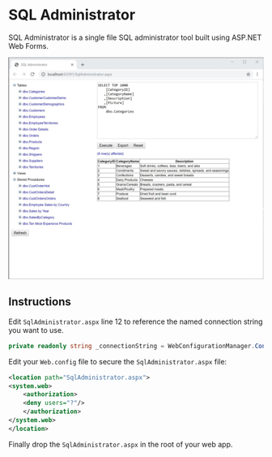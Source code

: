 # SQL Administrator

SQL Administrator is a single file SQL administrator tool built using ASP.NET Web Forms.

![screenshot](screenshot.jpg "SQL Administrator with the Northwind database")

## Instructions

Edit `SqlAdministrator.aspx` line 12 to reference the named connection string you want to use.

```csharp
private readonly string _connectionString = WebConfigurationManager.ConnectionStrings["ConnectionString"].ConnectionString;
```

Edit your `Web.config` file to secure the `SqlAdministrator.aspx` file:

```xml
<location path="SqlAdministrator.aspx">
<system.web>
    <authorization>
    <deny users="?"/>
    </authorization>
</system.web>
</location>
```

Finally drop the `SqlAdministrator.aspx` in the root of your web app.